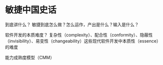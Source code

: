 # 敏捷中国史话
到底讲什么？
敏捷到底怎么做？怎么运作，产出是什么？输入是什么？

软件开发的本质难度？
复杂性（complexity）、配合性（conformity）、隐蔽性（invisibility）、易变性（changeability）这些现代软件开发中本质性（essence）的难度

能力成熟度模型（CMM）